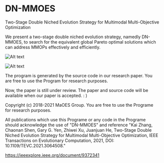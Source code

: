 # DN-MMOES
Two-Stage Double Niched Evolution Strategy for Multimodal Multi-Objective Optimization

We present a two-stage double niched evolution strategy, namedly DN-MMOES, to search for the equivalent global Pareto optimal solutions which can address MMOPs effectively
and efficiently.

![Alt text](https://github.com/MaOEA/DN-MMOES/blob/master/Images/DN-MMOES.1.jpg)

![Alt text](https://github.com/MaOEA/DN-MMOES/blob/master/Images/DN-MMOES.2.jpg)

The program is generated by the source code in our research paper. You are free to use the Program for research purposes.

Now, the paper is still under review. The paper and source code will be available when our paper is accepted. : )

Copyright (c) 2018-2021 MaOES Group. You are free to use the Programe for research purposes.

All publications which use this Programe or any code in the Programe should acknowledge the use of "DN-MMOES" and reference "Kai Zhang, Chaonan Shen, Gary G. Yen, Zhiwei Xu, Juanjuan He, Two-Stage Double Niched Evolution Strategy for Multimodal Multi-Objective Optimization, IEEE Transactions on Evolutionary Computation, 2021, DOI: 10.1109/TEVC.2021.3064508."

https://ieeexplore.ieee.org/document/9372341
